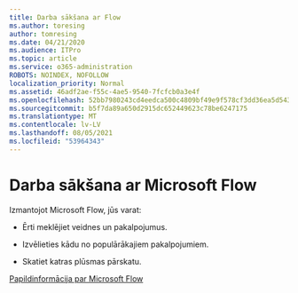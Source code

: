 ```yaml
---
title: Darba sākšana ar Flow
ms.author: toresing
author: tomresing
ms.date: 04/21/2020
ms.audience: ITPro
ms.topic: article
ms.service: o365-administration
ROBOTS: NOINDEX, NOFOLLOW
localization_priority: Normal
ms.assetid: 46adf2ae-f55c-4ae5-9540-7fcfcb0a3e4f
ms.openlocfilehash: 52bb7980243cd4eedca500c4809bf49e9f578cf3dd36ea5d543f0780c4606ff2
ms.sourcegitcommit: b5f7da89a650d2915dc652449623c78be6247175
ms.translationtype: MT
ms.contentlocale: lv-LV
ms.lasthandoff: 08/05/2021
ms.locfileid: "53964343"
---
```

# <a name="get-started-with-microsoft-flow"></a>Darba sākšana ar Microsoft Flow

Izmantojot Microsoft Flow, jūs varat:
  
- Ērti meklējiet veidnes un pakalpojumus.
    
- Izvēlieties kādu no populārākajiem pakalpojumiem.
    
- Skatiet katras plūsmas pārskatu.
    
[Papildinformācija par Microsoft Flow](https://go.microsoft.com/fwlink/?linkid=874446)
  


